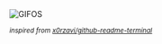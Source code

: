 <div align="justify">
<picture>
    <source media="(prefers-color-scheme: dark)" srcset="https://i.ibb.co/SvBHfKp/output-gif.gif">
    <source media="(prefers-color-scheme: light)" srcset="https://i.ibb.co/SvBHfKp/output-gif.gif">
    <img alt="GIFOS" src="https://i.ibb.co/SvBHfKp/output-gif.gif">
</picture>

<sub><i>inspired from [x0rzavi/github-readme-terminal](https://github.com/x0rzavi/github-readme-terminal)</i></sub>

</div>

<!-- Image deletion URL: https://ibb.co/6sFGX45/ff6b434ea1c25fc9aaad2c2448f82632 -->